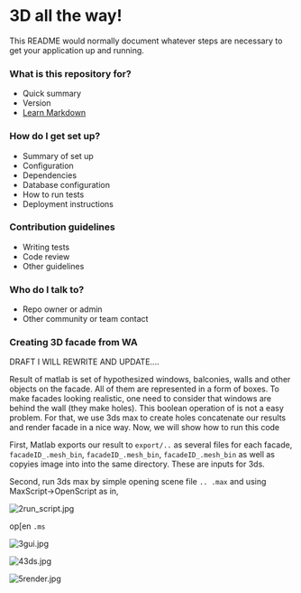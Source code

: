 # 3D all the way! #

This README would normally document whatever steps are necessary to get your application up and running.

### What is this repository for? ###

* Quick summary
* Version
* [Learn Markdown](https://bitbucket.org/tutorials/markdowndemo)

### How do I get set up? ###

* Summary of set up
* Configuration
* Dependencies
* Database configuration
* How to run tests
* Deployment instructions

### Contribution guidelines ###

* Writing tests
* Code review
* Other guidelines

### Who do I talk to? ###

* Repo owner or admin
* Other community or team contact

### Creating 3D facade from WA

DRAFT I WILL REWRITE AND UPDATE....

Result of matlab is set of hypothesized windows, balconies, walls and other objects on the facade. All of them are represented in a form of boxes. To make facades looking realistic, one need to consider that windows are behind the wall (they make holes). This boolean operation of is not a easy problem. For that, we use 3ds max to create holes concatenate our results and render facade in a nice way. Now, we will show how to run this code

First, Matlab exports our result to ```export/..``` as several files for each facade,
```facadeID_.mesh_bin```,
```facadeID_.mesh_bin```,
```facadeID_.mesh_bin```
as well as copyies image into into the same directory. These are inputs for 3ds.

Second, run 3ds max by simple opening scene file ```.. .max``` and using MaxScript->OpenScript as in,

![2run_script.jpg](https://bitbucket.org/repo/deay7R/images/4177371873-2run_script.jpg)

op[en ```.ms```

![3gui.jpg](https://bitbucket.org/repo/deay7R/images/2092428085-3gui.jpg)


![43ds.jpg](https://bitbucket.org/repo/deay7R/images/912925717-43ds.jpg)


![5render.jpg](https://bitbucket.org/repo/deay7R/images/671782614-5render.jpg)